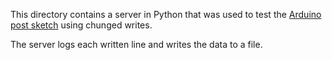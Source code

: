 
This directory contains a server in Python that was used to test the [Arduino
post sketch](https://github.com/pschatzmann/arduino-audio-tools/blob/main/examples/examples-communication/http-client/streams-http_post/streams-http_post.ino) using chunged writes.

The server logs each written line and writes the data to a file.
